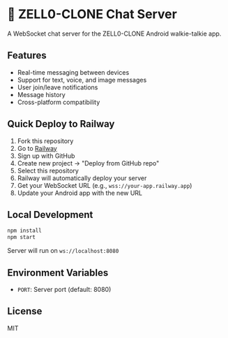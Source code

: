 # 🚀 ZELL0-CLONE Chat Server

A WebSocket chat server for the ZELL0-CLONE Android walkie-talkie app.

## Features

- Real-time messaging between devices
- Support for text, voice, and image messages
- User join/leave notifications
- Message history
- Cross-platform compatibility

## Quick Deploy to Railway

1. Fork this repository
2. Go to [Railway](https://railway.app/)
3. Sign up with GitHub
4. Create new project → "Deploy from GitHub repo"
5. Select this repository
6. Railway will automatically deploy your server
7. Get your WebSocket URL (e.g., `wss://your-app.railway.app`)
8. Update your Android app with the new URL

## Local Development

```bash
npm install
npm start
```

Server will run on `ws://localhost:8080`

## Environment Variables

- `PORT`: Server port (default: 8080)

## License

MIT
